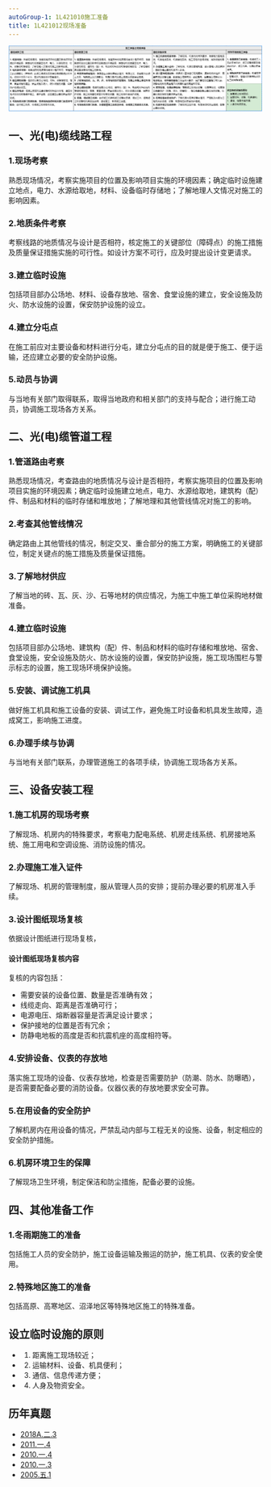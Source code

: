 ```yaml
---
autoGroup-1: 1L421010施工准备
title: 1L421012现场准备
---
```

![](/现场准备.png)

## 一、光(电)缆线路工程
### 1.现场考察
熟悉现场情况，考察实施项目的位置及影响项目实施的环境因素；确定临时设施建立地点，电力、水源给取地，材料、设备临时存储地；了解地理人文情况对施工的影响因素。

### 2.地质条件考察
考察线路的地质情况与设计是否相符，核定施工的关键部位（障碍点）的施工措施及质量保证措施实施的可行性。如设计方案不可行，应及时提出设计变更请求。

### 3.建立临时设施
包括项目部办公场地、材料、设备存放地、宿舍、食堂设施的建立，安全设施及防火、防水设施的设置，保安防护设施的设立。

### 4.建立分屯点
在施工前应对主要设备和材料进行分屯，建立分屯点的目的就是便于施工、便于运输，还应建立必要的安全防护设施。

### 5.动员与协调
与当地有关部门取得联系，取得当地政府和相关部门的支持与配合；进行施工动员，协调施工现场各方关系。

## 二、光(电)缆管道工程
### 1.管道路由考察
熟悉现场情况，考查路由的地质情况与设计是否相符，考察实施项目的位置及影响项目实施的环境因素；确定临时设施建立地点，电力、水源给取地，建筑构（配）件、制品和材料的临时存储和堆放地；了解地理和其他管线情况对施工的影响。

### 2.考查其他管线情况
确定路由上其他管线的情况，制定交叉、重合部分的施工方案，明确施工的关键部位，制定关键点的施工措施及质量保证措施。

### 3.了解地材供应
了解当地的砖、瓦、灰、沙、石等地材的供应情况，为施工中施工单位采购地材做准备。

### 4.建立临时设施
包括项目部办公场地、建筑构（配）件、制品和材料的临时存储和堆放地、宿舍、食堂设施，安全设施及防火、防水设施的设置，保安防护设施，施工现场围栏与警示标志的设置，施工现场环境保护设施。

### 5.安装、调试施工机具
做好施工机具和施工设备的安装、调试工作，避免施工时设备和机具发生故障，造成窝工，影响施工进度。

### 6.办理手续与协调
与当地有关部门联系，办理管道施工的各项手续，协调施工现场各方关系。

## 三、设备安装工程
### 1.施工机房的现场考察
了解现场、机房内的特殊要求，考察电力配电系统、机房走线系统、机房接地系统、施工用电和空调设施、消防设施的情况。

### 2.办理施工准入证件
了解现场、机房的管理制度，服从管理人员的安排；提前办理必要的机房准入手续。

### 3.设计图纸现场复核
依据设计图纸进行现场复核，

#### 设计图纸现场复核内容
复核的内容包括：
- 需要安装的设备位置、数量是否准确有效；
- 线缆走向、距离是否准确可行；
- 电源电压、熔断器容量是否满足设计要求；
- 保护接地的位置是否有冗余；
- 防静电地板的高度是否和抗震机座的高度相符等。

### 4.安排设备、仪表的存放地
落实施工现场的设备、仪表存放地，检查是否需要防护（防潮、防水、防曝晒），是否需要配备必要的消防设备。仪器仪表的存放地要求安全可靠。

### 5.在用设备的安全防护
了解机房内在用设备的情况，严禁乱动内部与工程无关的设施、设备，制定相应的安全防护措施。

### 6.机房环境卫生的保障
了解现场卫生环境，制定保洁和防尘措施，配备必要的设施。

## 四、其他准备工作
### 1.冬雨期施工的准备
包括施工人员的安全防护，施工设备运输及搬运的防护，施工机具、仪表的安全使用。

### 2.特殊地区施工的准备
包括高原、高寒地区、沼泽地区等特殊地区施工的特殊准备。

## 设立临时设施的原则
- 1. 距离施工现场较近；
- 2. 运输材料、设备、机具便利；
- 3. 通信、信息传递方便；
- 4. 人身及物资安全。

## 历年真题
- [2018A.二.3](/5.历年真题/2018A/2)
- [2011.一.4](/5.历年真题/2011/1)
- [2010.一.4](/5.历年真题/2010/1)
- [2010.一.3](/5.历年真题/2010/1)
- [2005.五.1](/5.历年真题/2005/5)
